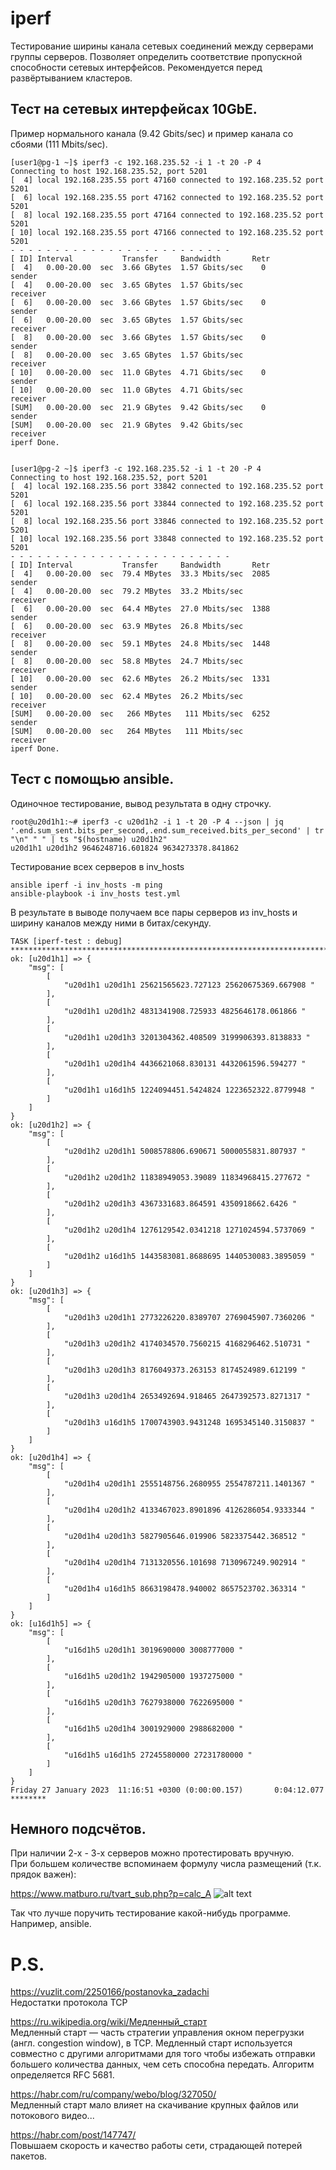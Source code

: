 # iperf<BR>
Тестирование ширины канала сетевых соединений между серверами группы серверов. Позволяет определить соответствие пропускной способности сетевых интерфейсов. Рекомендуется перед развёртыванием кластеров.

## Тест на сетевых интерфейсах 10GbE.<BR>
Пример нормального канала (9.42 Gbits/sec) и пример канала со сбоями (111 Mbits/sec).

<pre><code>[user1@pg-1 ~]$ iperf3 -c 192.168.235.52 -i 1 -t 20 -P 4
Connecting to host 192.168.235.52, port 5201
[  4] local 192.168.235.55 port 47160 connected to 192.168.235.52 port 5201
[  6] local 192.168.235.55 port 47162 connected to 192.168.235.52 port 5201
[  8] local 192.168.235.55 port 47164 connected to 192.168.235.52 port 5201
[ 10] local 192.168.235.55 port 47166 connected to 192.168.235.52 port 5201
- - - - - - - - - - - - - - - - - - - - - - - - -
[ ID] Interval           Transfer     Bandwidth       Retr
[  4]   0.00-20.00  sec  3.66 GBytes  1.57 Gbits/sec    0             sender
[  4]   0.00-20.00  sec  3.65 GBytes  1.57 Gbits/sec                  receiver
[  6]   0.00-20.00  sec  3.66 GBytes  1.57 Gbits/sec    0             sender
[  6]   0.00-20.00  sec  3.65 GBytes  1.57 Gbits/sec                  receiver
[  8]   0.00-20.00  sec  3.66 GBytes  1.57 Gbits/sec    0             sender
[  8]   0.00-20.00  sec  3.65 GBytes  1.57 Gbits/sec                  receiver
[ 10]   0.00-20.00  sec  11.0 GBytes  4.71 Gbits/sec    0             sender
[ 10]   0.00-20.00  sec  11.0 GBytes  4.71 Gbits/sec                  receiver
[SUM]   0.00-20.00  sec  21.9 GBytes  9.42 Gbits/sec    0             sender
[SUM]   0.00-20.00  sec  21.9 GBytes  9.42 Gbits/sec                  receiver
iperf Done.


[user1@pg-2 ~]$ iperf3 -c 192.168.235.52 -i 1 -t 20 -P 4
Connecting to host 192.168.235.52, port 5201
[  4] local 192.168.235.56 port 33842 connected to 192.168.235.52 port 5201
[  6] local 192.168.235.56 port 33844 connected to 192.168.235.52 port 5201
[  8] local 192.168.235.56 port 33846 connected to 192.168.235.52 port 5201
[ 10] local 192.168.235.56 port 33848 connected to 192.168.235.52 port 5201
- - - - - - - - - - - - - - - - - - - - - - - - -
[ ID] Interval           Transfer     Bandwidth       Retr
[  4]   0.00-20.00  sec  79.4 MBytes  33.3 Mbits/sec  2085             sender
[  4]   0.00-20.00  sec  79.2 MBytes  33.2 Mbits/sec                  receiver
[  6]   0.00-20.00  sec  64.4 MBytes  27.0 Mbits/sec  1388             sender
[  6]   0.00-20.00  sec  63.9 MBytes  26.8 Mbits/sec                  receiver
[  8]   0.00-20.00  sec  59.1 MBytes  24.8 Mbits/sec  1448             sender
[  8]   0.00-20.00  sec  58.8 MBytes  24.7 Mbits/sec                  receiver
[ 10]   0.00-20.00  sec  62.6 MBytes  26.2 Mbits/sec  1331             sender
[ 10]   0.00-20.00  sec  62.4 MBytes  26.2 Mbits/sec                  receiver
[SUM]   0.00-20.00  sec   266 MBytes   111 Mbits/sec  6252             sender
[SUM]   0.00-20.00  sec   264 MBytes   111 Mbits/sec                  receiver
iperf Done.
</code></pre>

## Тест с помощью ansible.<BR>

Одиночное тестирование, вывод результата в одну строчку.

<pre><code>root@u20d1h1:~# iperf3 -c u20d1h2 -i 1 -t 20 -P 4 --json | jq '.end.sum_sent.bits_per_second,.end.sum_received.bits_per_second' | tr "\n" " " | ts "$(hostname) u20d1h2"
u20d1h1 u20d1h2 9646248716.601824 9634273378.841862
</code></pre>

Тестирование всех серверов в inv_hosts

<pre><code>ansible iperf -i inv_hosts -m ping
ansible-playbook -i inv_hosts test.yml
</code></pre>

В результате в выводе получаем все пары серверов из inv_hosts
и ширину каналов между ними в битах/секунду.

<pre><code>TASK [iperf-test : debug] ***********************************************************************************************************************************************************
ok: [u20d1h1] => {
    "msg": [
        [
            "u20d1h1 u20d1h1 25621565623.727123 25620675369.667908 "
        ],
        [
            "u20d1h1 u20d1h2 4831341908.725933 4825646178.061866 "
        ],
        [
            "u20d1h1 u20d1h3 3201304362.408509 3199906393.8138833 "
        ],
        [
            "u20d1h1 u20d1h4 4436621068.830131 4432061596.594277 "
        ],
        [
            "u20d1h1 u16d1h5 1224094451.5424824 1223652322.8779948 "
        ]
    ]
}
ok: [u20d1h2] => {
    "msg": [
        [
            "u20d1h2 u20d1h1 5008578806.690671 5000055831.807937 "
        ],
        [
            "u20d1h2 u20d1h2 11838949053.39089 11834968415.277672 "
        ],
        [
            "u20d1h2 u20d1h3 4367331683.864591 4350918662.6426 "
        ],
        [
            "u20d1h2 u20d1h4 1276129542.0341218 1271024594.5737069 "
        ],
        [
            "u20d1h2 u16d1h5 1443583081.8688695 1440530083.3895059 "
        ]
    ]
}
ok: [u20d1h3] => {
    "msg": [
        [
            "u20d1h3 u20d1h1 2773226220.8389707 2769045907.7360206 "
        ],
        [
            "u20d1h3 u20d1h2 4174034570.7560215 4168296462.510731 "
        ],
        [
            "u20d1h3 u20d1h3 8176049373.263153 8174524989.612199 "
        ],
        [
            "u20d1h3 u20d1h4 2653492694.918465 2647392573.8271317 "
        ],
        [
            "u20d1h3 u16d1h5 1700743903.9431248 1695345140.3150837 "
        ]
    ]
}
ok: [u20d1h4] => {
    "msg": [
        [
            "u20d1h4 u20d1h1 2555148756.2680955 2554787211.1401367 "
        ],
        [
            "u20d1h4 u20d1h2 4133467023.8901896 4126286054.9333344 "
        ],
        [
            "u20d1h4 u20d1h3 5827905646.019906 5823375442.368512 "
        ],
        [
            "u20d1h4 u20d1h4 7131320556.101698 7130967249.902914 "
        ],
        [
            "u20d1h4 u16d1h5 8663198478.940002 8657523702.363314 "
        ]
    ]
}
ok: [u16d1h5] => {
    "msg": [
        [
            "u16d1h5 u20d1h1 3019690000 3008777000 "
        ],
        [
            "u16d1h5 u20d1h2 1942905000 1937275000 "
        ],
        [
            "u16d1h5 u20d1h3 7627938000 7622695000 "
        ],
        [
            "u16d1h5 u20d1h4 3001929000 2988682000 "
        ],
        [
            "u16d1h5 u16d1h5 27245580000 27231780000 "
        ]
    ]
}
Friday 27 January 2023  11:16:51 +0300 (0:00:00.157)       0:04:12.077 ******** 
</code></pre>

## Немного подсчётов.

При наличии 2-х - 3-х серверов можно протестировать вручную.<BR>
При большем количестве вспоминаем формулу числа размещений (т.к. прядок важен):

https://www.matburo.ru/tvart_sub.php?p=calc_A
![alt text](cnk1.png)

Так что лучше поручить тестирование какой-нибудь программе. Например, ansible.

# P.S.<BR>
https://vuzlit.com/2250166/postanovka_zadachi<BR>
Недостатки протокола TCP

https://ru.wikipedia.org/wiki/Медленный_старт<BR>
Медленный старт — часть стратегии управления окном перегрузки (англ. congestion window), в TCP. Медленный старт используется совместно с другими алгоритмами для того чтобы избежать отправки большего количества данных, чем сеть способна передать. Алгоритм определяется RFC 5681.

https://habr.com/ru/company/webo/blog/327050/<BR>
Медленный старт мало влияет на скачивание крупных файлов или потокового видео...

https://habr.com/post/147747/<BR>
Повышаем скорость и качество работы сети, страдающей потерей пакетов.

